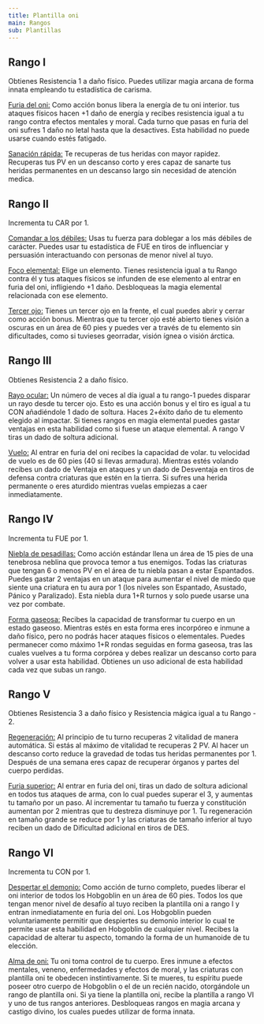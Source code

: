 ```yaml
---
title: Plantilla oni
main: Rangos
sub: Plantillas
---
```


## Rango I

Obtienes Resistencia 1 a daño físico. Puedes utilizar magia arcana de forma innata empleando tu estadística de carisma.

<u>Furia del oni:</u> Como acción bonus libera la energía de tu oni interior. tus ataques físicos hacen +1 daño de energía y recibes resistencia igual a tu rango contra efectos mentales y moral. Cada turno que pasas en furia del oni sufres 1 daño no letal hasta que la desactives. Esta habilidad no puede usarse cuando estés fatigado.

<u>Sanación rápida:</u> Te recuperas de tus heridas con mayor rapidez. Recuperas tus PV en un descanso corto y eres capaz de sanarte tus heridas permanentes en un descanso largo sin necesidad de atención medica.

## Rango II

Incrementa tu CAR por 1.

<u>Comandar a los débiles:</u> Usas tu fuerza para doblegar a los más débiles de carácter. Puedes usar tu estadística de FUE en tiros de influenciar y persuasión interactuando con personas de menor nivel al tuyo. 

<u>Foco elemental:</u> Elige un elemento. Tienes resistencia igual a tu Rango contra él y tus ataques físicos se infunden de ese elemento al entrar en furia del oni, infligiendo +1 daño. Desbloqueas la magia elemental relacionada con ese elemento.

<u>Tercer ojo:</u> Tienes un tercer ojo en la frente, el cual puedes abrir y cerrar como acción bonus. Mientras que tu tercer ojo esté abierto tienes visión a oscuras en un área de 60 pies y puedes ver a través de tu elemento sin dificultades, como si tuvieses georradar, visión ígnea o visión árctica.

## Rango III

Obtienes Resistencia 2 a daño físico.

<u>Rayo ocular:</u> Un número de veces al día igual a tu rango-1 puedes disparar un rayo desde tu tercer ojo. Esto es una acción bonus y el tiro es igual a tu CON añadiéndole 1 dado de soltura. Haces 2+éxito daño de tu elemento elegido al impactar. Si tienes rangos en magia elemental puedes gastar ventajas en esta habilidad como si fuese un ataque elemental. A rango V tiras un dado de soltura adicional.

<u>Vuelo:</u> Al entrar en furia del oni recibes la capacidad de volar. tu velocidad de vuelo es de 60 pies (40 si llevas armadura). Mientras estés volando recibes un dado de Ventaja en ataques y un dado de Desventaja en tiros de defensa contra criaturas que estén en la tierra. Si sufres una herida permanente o eres aturdido mientras vuelas empiezas a caer inmediatamente.

## Rango IV

Incrementa tu FUE por 1.

<u>Niebla de pesadillas:</u> Como acción estándar llena un área de 15 pies de una tenebrosa neblina que provoca temor a tus enemigos. Todas las criaturas que tengan 6 o menos PV en el área de tu niebla pasan a estar Espantados. Puedes gastar 2 ventajas en un ataque para aumentar el nivel de miedo que siente una criatura en tu aura por 1 (los niveles son Espantado, Asustado, Pánico y Paralizado). Esta niebla dura 1+R turnos y solo puede usarse una vez por combate.

<u>Forma gaseosa:</u> Recibes la capacidad de transformar tu cuerpo en un estado gaseoso. Mientras estés en esta forma eres incorpóreo e inmune a daño físico, pero no podrás hacer ataques físicos o elementales. Puedes permanecer como máximo 1+R rondas seguidas en forma gaseosa, tras las cuales vuelves a tu forma corpórea y debes realizar un descanso corto para volver a usar esta habilidad. Obtienes un uso adicional de esta habilidad cada vez que subas un rango.

## Rango V

Obtienes Resistencia 3 a daño físico y Resistencia mágica igual a tu Rango - 2. 

<u>Regeneración:</u> Al principio de tu turno recuperas 2 vitalidad de manera automática. Si estás al máximo de vitalidad te recuperas 2 PV. Al hacer un descanso corto reduce la gravedad de todas tus heridas permanentes por 1. Después de una semana eres capaz de recuperar órganos y partes del cuerpo perdidas.

<u>Furia superior:</u> Al entrar en furia del oni, tiras un dado de soltura adicional en todos tus ataques de arma, con lo cual puedes superar el 3, y aumentas tu tamaño por un paso. Al incrementar tu tamaño tu fuerza y constitución aumentan por 2 mientras que tu destreza disminuye por 1. Tu regeneración en tamaño grande se reduce por 1 y las criaturas de tamaño inferior al tuyo reciben un dado de Dificultad adicional en tiros de DES.

## Rango VI

Incrementa tu CON por 1.

<u>Despertar el demonio:</u> Como acción de turno completo, puedes liberar el oni interior de todos los Hobgoblin en un área de 60 pies. Todos los que tengan menor nivel de desafío al tuyo reciben la plantilla oni a rango I y entran inmediatamente en furia del oni. Los Hobgoblin pueden voluntariamente permitir que despiertes su demonio interior lo cual te permite usar esta habilidad en Hobgoblin de cualquier nivel. Recibes la capacidad de alterar tu aspecto, tomando la forma de un humanoide de tu elección.

<u>Alma de oni:</u> Tu oni toma control de tu cuerpo. Eres inmune a efectos mentales, veneno, enfermedades y efectos de moral, y las criaturas con plantilla oni te obedecen instintivamente. Si te mueres, tu espíritu puede poseer otro cuerpo de Hobgoblin o el de un recién nacido, otorgándole un rango de plantilla oni. Si ya tiene la plantilla oni, recibe la plantilla a rango VI y uno de tus rangos anteriores. Desbloqueas rangos en magia arcana y castigo divino, los cuales puedes utilizar de forma innata.
